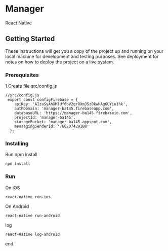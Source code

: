 # Manager

React Native 

## Getting Started

These instructions will get you a copy of the project up and running on your local machine for development and testing purposes. See deployment for notes on how to deploy the project on a live system.

### Prerequisites

1.Create file src/config.js

```
//src/config.js
 export const configFirebase = {
    apiKey: 'AIzaSyAhXMlUf6oV2qrRXmJSz0kwHAgGUYiu1hk',
    authDomain: 'manager-ba145.firebaseapp.com',
    databaseURL: 'https://manager-ba145.firebaseio.com',
    projectId: 'manager-ba145',
    storageBucket: 'manager-ba145.appspot.com',
    messagingSenderId: '768207429188'
  };
```

### Installing

Run npm install

```
npm install
```

### Run

On iOS

```
react-native run-ios
```

On Android

```
react-native run-android
```

log

```
react-native log-android
```

end.